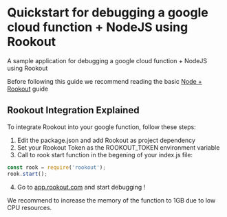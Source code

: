# Quickstart for debugging a google cloud function + NodeJS using Rookout  

A sample application for debugging a google cloud function + NodeJS using Rookout

Before following this guide we recommend reading the basic [Node + Rookout] guide

## Rookout Integration Explained

To integrate Rookout into your google function, follow these steps:

1. Edit the package.json and add Rookout as project dependency
2. Set your Rookout Token as the ROOKOUT_TOKEN environment variable
3. Call to rook start function in the begening of your index.js file:
``` js
const rook = require('rookout');
rook.start();
```
4. Go to [app.rookout.com](https://app.rookout.com/) and start debugging !

We recommend to increase the memory of the function to 1GB due to low CPU resources.

[Node + Rookout]: https://docs.rookout.com/docs/sdk-setup.html
[npm]: https://www.npmjs.com/package/rookout
